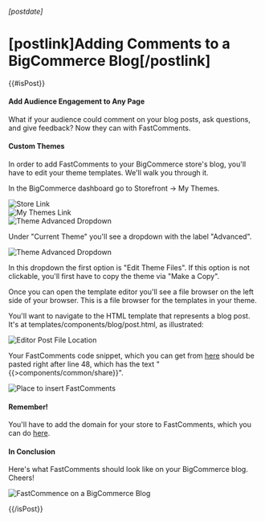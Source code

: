 ###### [postdate]
# [postlink]Adding Comments to a BigCommerce Blog[/postlink]

{{#isPost}}

#### Add Audience Engagement to Any Page
What if your audience could comment on your blog posts, ask questions, and give feedback? Now they can with FastComments.

#### Custom Themes
In order to add FastComments to your BigCommerce store's blog, you'll have to edit your theme templates. We'll walk you through it.

In the BigCommerce dashboard go to Storefront -> My Themes.

<div class="text-center">
    <img data-src="images/fc-bigcommerce-store-link.png" alt="Store Link" title="Store Link" class="lozad" />
</div>

<div class="text-center">
    <img data-src="images/fc-bigcommerce-my-themes.png" alt="My Themes Link" title="My Themes Link" class="lozad" />
</div>

<div class="text-center">
    <img data-src="images/fc-bigcommerce-advanced-dropdown.png" alt="Theme Advanced Dropdown" title="Theme Advanced Dropdown" class="lozad" />
</div>

Under "Current Theme" you'll see a dropdown with the label "Advanced".

<div class="text-center">
    <img data-src="images/fc-bigcommerce-advanced-dropdown.png" alt="Theme Advanced Dropdown" title="Theme Advanced Dropdown" class="lozad" />
</div>

In this dropdown the first option is "Edit Theme Files". If this option is not clickable, you'll first have to copy the theme via "Make a Copy".

Once you can open the template editor you'll see a file browser on the left side of your browser. This is a file browser for the templates in your theme.

You'll want to navigate to the HTML template that represents a blog post. It's at templates/components/blog/post.html, as illustrated:

<div class="text-center">
    <img data-src="images/fc-bigcommerce-editor-post-file.png" alt="Editor Post File Location" title="Editor Post File Location" class="lozad" />
</div>

Your FastComments code snippet, which you can get from <a href="https://fastcomments.com/auth/my-account/get-acct-code" target="_blank">here</a> should be pasted right after line 48, which has the text "{{>components/common/share}}".

<div class="text-center">
    <img data-src="images/fc-bigcommerce-blog-post-script-location.png" alt="Place to insert FastComments" title="Place to insert FastComments" class="lozad" />
</div>

#### Remember!
You'll have to add the domain for your store to FastComments, which you can do <a href="https://fastcomments.com/auth/my-account/configure-domains" target="_blank">here</a>.

#### In Conclusion
Here's what FastComments should look like on your BigCommerce blog. Cheers!

<div class="text-center">
    <img data-src="images/fc-bigcommerce-blog-post-example.png" alt="FastCommence on a BigCommerce Blog" title="FastCommence on a BigCommerce Blog" class="lozad" />
</div>

{{/isPost}}
